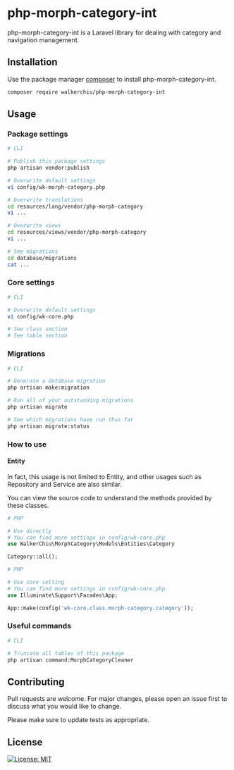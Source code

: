 # php-morph-category-int

php-morph-category-int is a Laravel library for dealing with category and navigation management.

## Installation

Use the package manager [composer](https://getcomposer.org/download/) to install php-morph-category-int.

``` bash
composer require walkerchiu/php-morph-category-int
```

## Usage

### Package settings

``` bash
# CLI

# Publish this package settings
php artisan vendor:publish

# Overwrite default settings
vi config/wk-morph-category.php

# Overwrite translations
cd resources/lang/vendor/php-morph-category
vi ...

# Overwrite views
cd resources/views/vendor/php-morph-category
vi ...

# See migrations
cd database/migrations
cat ...
```

### Core settings

``` bash
# CLI

# Overwrite default settings
vi config/wk-core.php

# See class section
# See table section
```

### Migrations

``` bash
# CLI

# Generate a database migration
php artisan make:migration

# Run all of your outstanding migrations
php artisan migrate

# See which migrations have run thus far
php artisan migrate:status
```

### How to use

#### Entity

In fact, this usage is not limited to Entity, and other usages such as Repository and Service are also similar.

You can view the source code to understand the methods provided by these classes.

``` php
# PHP

# Use directly
# You can find more settings in config/wk-core.php
use WalkerChiu\MorphCategory\Models\Entities\Category

Category::all();
```

``` php
# PHP

# Use core setting
# You can find more settings in config/wk-core.php
use Illuminate\Support\Facades\App;

App::make(config('wk-core.class.morph-category.category'));
```

### Useful commands

``` bash
# CLI

# Truncate all tables of this package
php artisan command:MorphCategoryCleaner
```

## Contributing

Pull requests are welcome. For major changes, please open an issue first to discuss what you would like to change.

Please make sure to update tests as appropriate.

## License

[![License: MIT](https://img.shields.io/badge/License-MIT-yellow.svg)](https://opensource.org/licenses/MIT)
